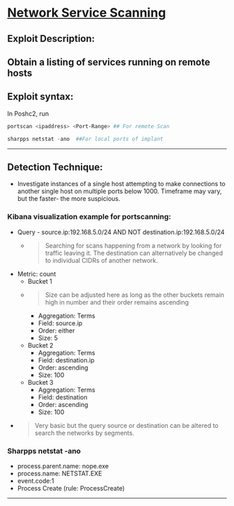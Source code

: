 # [Network Service Scanning](https://attack.mitre.org/techniques/T1046/)

## Exploit Description: 
Obtain a listing of services running on remote hosts
---
## Exploit syntax:
In Poshc2, run 
```powershell
portscan <ipaddress> <Port-Range> ## For remote Scan
```
```powershell
sharpps netstat -ano  ##For local ports of implant
```
---

## Detection Technique:
* Investigate instances of a single host attempting to make connections to another single host on multiple ports below 1000. Timeframe may vary, but the faster- the more suspicious.

### Kibana visualization example for portscanning:

* Query - source.ip:192.168.5.0/24 AND NOT destination.ip:192.168.5.0/24
    * > Searching for scans happening from a network by looking for traffic leaving it. The destination can alternatively be changed to individual CIDRs of another network.
* Metric: count
    * Bucket 1
    * > Size can be adjusted here as long as the other buckets remain high in number and their order remains ascending
        * Aggregation: Terms
        * Field: source.ip
        * Order: either
        * Size: 5
    * Bucket 2
        * Aggregation: Terms
        * Field: destination.ip
        * Order: ascending
        * Size: 100
    * Bucket 3
        * Aggregation: Terms
        * Field: destination
        * Order: ascending
        * Size: 100
 * > Very basic but the query source or destination can be altered to search the networks by segments.  
### Sharpps netstat -ano
* process.parent.name: nope.exe     
* process.name: NETSTAT.EXE
* event.code:1
* Process Create (rule: ProcessCreate)
---  
